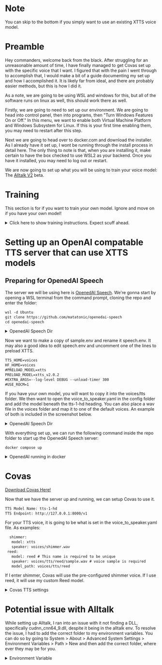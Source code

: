 # Note
 You can skip to the bottom if you simply want to use an existing XTTS voice model.

# Preamble
 Hey commanders, welcome back from the black. After struggling for an unreasonable amount of time, I have finally managed to get Covas set up with the specific voice that I want. I figured that with the pain I went through to accomplish that, I would make a bit of a guide documenting my set up and how I accomplished it. It is likely far from ideal, and there are probably easier methods, but this is how I did it.
 
 As a note, we are going to be using WSL and windows for this, but all of the software runs on linux as well, this should work there as well.

 Firstly, we are going to need to set up our environment. We are going to head into control panel, then into programs, then "Turn Windows Features On or Off." In this menu, we want to enable both Virtual Machine Platform and Windows Subsystem for Linux. If this is your first time enabling them, you may need to restart after this step. 

 Next we are going to head over to docker.com and download the installer. As I already have it set up, I wont be running through the install process in detail here. The only thing to note is that, when you are installing it, make certain to have the box checked to use WSL2 as your backend. Once you have it installed, you may need to log out or restart.

 We are now going to set up what you will be using to train your voice model: The [Alltalk V2](https://github.com/erew123/alltalk_tts/wiki/Install-%E2%80%90-Standalone-Installation) beta.

# Training
This section is for if you want to train your own model. Ignore and move on if you have your own model!

<details><summary>Click here to show training instructions. Expect scuff ahead.</summary>

## Setting up Alltalk
 Before installing AllTalk, ensure you have the following:

* Git for cloning GitHub repositories. 
* Microsoft C++ Build Tools and Windows SDK for proper Python functionality. [Installation instructions](https://github.com/erew123/alltalk_tts/wiki/Install-%E2%80%90-WINDOWS-%E2%80%90-Python-C-&-SDK-Requirements)
* Espeak-ng for multiple TTS engines to function. [Installation instructions](https://github.com/erew123/alltalk_tts/wiki/Install-%E2%80%90-WINDOWS-%E2%80%90-Espeak%E2%80%90ng)

 If you already have these installed, you can proceed directly to the Quick Setup instructions.

Open Command Prompt and navigate to your preferred directory:

	cd /d C:\path\to\your\preferred\directory

Clone the AllTalk repository:

  	git clone -b alltalkbeta https://github.com/erew123/alltalk_tts

Navigate to the AllTalk directory:

  	cd alltalk_tts

Run the setup script:

	atsetup.bat

 Follow the on-screen prompts:
  * Select Standalone Installation and then Option 1.
  * Follow any additional instructions to install required files.

# Creating samples for our dataset
 From here we are ready to begin creating our voice model. The first thing you will want to do is get a wav file of the voice you want to clone and place it in the voices folder of your Alltalk installation.
 
 <details><summary>Screenshot</summary>

![](screenshots/voice-sample-dir.png?raw=true)

</details>

 From here, you are going to start the Alltalk server. This can be done by either opening the start_alltalk.bat file in the folder you cloned, or by opening a command prompt, CDing into the directory and running the bat file this way. By default, you will be connecting to http://127.0.0.1:7852/ to access the webui. But what we really want is the TTS generator, which is by default at http://127.0.0.1:7851/static/tts_generator/tts_generator.html

 We will be using this to generate what we need for our dataset. Included in this repository, you will find a collection of prompts in various languages, pulled from the [Piper Recording Studio](https://github.com/rhasspy/piper-recording-studio) repo, leading digits stripped from them. Grab all three files from the language of your choice, English in my case, and drop them in the Text Input section of the generator. Each line should have a single sentence.

 Next, we want to set the chunk size to 1, playback to none, and the Character voice to your choice. In my case, I am using Reed, from Arknights. Our settings set, we hit generate and wait for it to finish. Once it is done, we can go ahead and stop the Alltalk server.

 <details><summary>Screenshot</summary>

![](screenshots/genvoice.png?raw=true)

</details>

## Its time for our Anime Training Arc!
 Now that we have our samples, we are going to move on to training. We now want to go back to our Alltalk directory. Because we have 1150 samples, it is best that we transfer them first, then begin the dataset creation. The TTS generator will have put them in the outputs folder. We want to copy them to the finetune/put-voice-samples-in-here folder, as shown below. 

 <details><summary>Screenshot</summary>

![](screenshots/move.png?raw=true)

</details>

 Next up we want to run the start_finetune.bat file to start the trainer. Once its finished loading, it should automatically open itself in a browser window. If it does not, you can use http://127.0.0.1:7052/ to access it. By default it will open to a status page, show below. You want to make certain all of the boxes are green. If they are not, there are tabs along the top that _should_ will give you more info on how to resolve those issues.

<details><summary>Screenshot</summary>

![](screenshots/finetunestatus.png?raw=true)

</details>

 Next up, we are moving to step one. Because we already moved our audio samples beforehand, all we need to do here is fill in the project name and hit Create Dataset at the bottom.

<details><summary>Screenshot</summary>

![](screenshots/step1.png?raw=true)

</details>

When we move over to step two, the fields should have autopopulated the appropriate data for your dataset, so all we need to do here is make sure our project name is correct, and hit Run the Training. I don't know nearly enough about the underlying nonsense that is AI training to advise on what settings are optimal, so I left them all the same and it turned out quite well. It took me about an hour to train 10 epochs with my setup. 

<details><summary>Screenshot</summary>

![](screenshots/step2.png?raw=true)

</details>

 Once its finished, head over to step three. Put the project name in the top right text box, click Refresh, load, set a prompt and then hit generate to get a sample of your model.

<details><summary>Screenshot</summary>

![](screenshots/step3.png?raw=true)

</details>

 If you aren't quite happy, and want to continue training, you can head back to step two, and in the model option, select the previous model, rather than xtts.

<details><summary>Screenshot</summary>

![](screenshots/unhappy.png?raw=true)

</details>

If you are happy, head over to the final tab. Enter your project name, refresh dropdowns, select the model you are happy with and set your folder name. The compact and move button will move the model to your alltalk/models/xtts folder.

<details><summary>Screenshot</summary>

![](screenshots/happy.png?raw=true)

</details>

</details>

# Setting up an OpenAI compatable TTS server that can use XTTS models

## Preparing for OpenedAI Speech
 The server we will be using here is [OpenedAI Speech](https://github.com/matatonic/openedai-speech). We're gonna start by opening a WSL terminal from the command prompt, cloning the repo and enter the folder:

  	wsl -d Ubuntu
  	git clone https://github.com/matatonic/openedai-speech
  	cd openedai-speech

<details><summary>OpenedAI Speech Dir</summary>

![](screenshots/openedai.png?raw=true)

</details>

 Now we want to make a copy of sample.env and rename it speech.env. It may also a good idea to edit speech.env and uncomment one of the lines to preload XTTS.
 ```
TTS_HOME=voices
HF_HOME=voices
#PRELOAD_MODEL=xtts
PRELOAD_MODEL=xtts_v2.0.2
#EXTRA_ARGS=--log-level DEBUG --unload-timer 300
#USE_ROCM=1
```

 If you have your own model, you will want to copy it into the voices/tts folder. We then want to open the voice_to_speaker.yaml in the config folder and add the model beneath the tts-1-hd heading. You can also place a wav file in the voices folder and map it to one of the default voices. An example of both is included in the screenshot below. 

<details><summary>OpenedAI Speech Dir</summary>

![](screenshots/configyaml.png?raw=true)

</details>

With everything set up, we can run the following command inside the repo folder to start up the OpenedAI Speech server:

```
docker compose up
```
<details><summary>OpenedAI running in docker</summary>

![](screenshots/dockerterm.png?raw=true)

</details>

# Covas
 [Download Covas Here!](https://github.com/RatherRude/Elite-Dangerous-AI-Integration)

 Now that we have the server up and running, we can setup Covas to use it.
 ```
 TTS Model Name: tts-1-hd
 TTS Endpoint: http://127.0.0.1:8000/v1
 ```

 For your TTS voice, it is going to be what is set in the voice_to_speaker.yaml file. As examples:
 
 ```
   shimmer:
    model: xtts
    speaker: voices/shimmer.wav
  reed:
    model: reed # This name is required to be unique
    speaker: voices/tts/reed/sample.wav # voice sample is required
    model_path: voices/tts/reed
```

If I enter shimmer, Covas will use the pre-configured shimmer voice. If I use reed, it will use my custom Reed model.

<details><summary>Covas TTS settings</summary>

![](screenshots/covastts.png?raw=true)

</details>

# Potential issue with Alltalk
 While setting up Alltalk, I ran into an issue with it not finding a DLL, specifically cudnn_cnn64_9.dll, despite it being in the alltalk env. To resolve the issue, I had to add the correct folder to my environment variables. You can do so by going to System > About > Advanced System Settings > Environment Variables > Path > New and then add the correct folder, where ever they may be for you.

 <details><summary>Environment Variable</summary>

![](screenshots/sysvar.png?raw=true)

</details>
